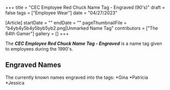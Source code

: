 +++
title = "CEC Employee Red Chuck Name Tag - Engraved (90's)"
draft = false
tags = ["Employee Wear"]
date = "04/27/2023"

[Article]
startDate = ""
endDate = ""
pageThumbnailFile = "b4yb4y5b4y5byb5yb2.png|Unmarked Name Tag"
contributors = ["The 64th Gamer"]
gallery = []
+++

The <b><i>CEC Employee Red Chuck Name Tag - Engraved</b></i> is a name tag given to employees during the 1990's.
<h2>Engraved Names</h2>
The currently known names engraved into the tags:
*Gina
*Patricia
*Jessica

